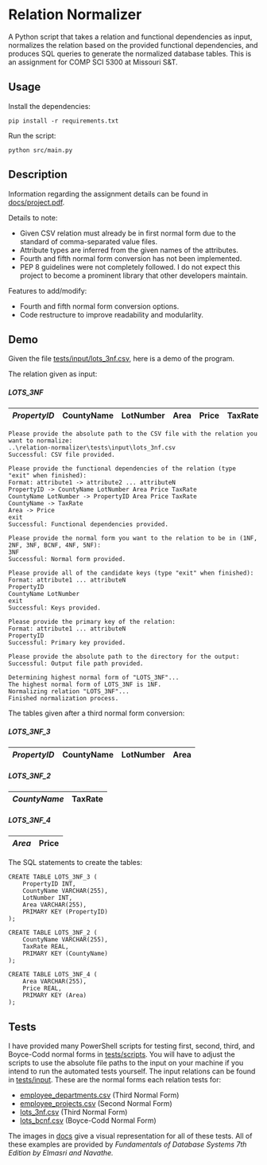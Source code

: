 # Relation Normalizer
A Python script that takes a relation and functional dependencies as input, normalizes the relation based on the provided functional dependencies, and produces SQL queries to generate the normalized database tables. This is an assignment for COMP SCI 5300 at Missouri S&amp;T.

## Usage
Install the dependencies:
```
pip install -r requirements.txt
```

Run the script:
```
python src/main.py
```

## Description
Information regarding the assignment details can be found in [docs/project.pdf](https://github.com/imjacobtw/relation-normalizer/blob/main/docs/project.pdf).

Details to note:
- Given CSV relation must already be in first normal form due to the standard of comma-separated value files.
- Attribute types are inferred from the given names of the attributes.
- Fourth and fifth normal form conversion has not been implemented.
- PEP 8 guidelines were not completely followed. I do not expect this project to become a prominent library that other developers maintain.

Features to add/modify:
- Fourth and fifth normal form conversion options.
- Code restructure to improve readability and modularlity.

## Demo
Given the file [tests/input/lots_3nf.csv](https://github.com/imjacobtw/relation-normalizer/blob/main/tests/input/lots_3nf.csv), here is a demo of the program.

The relation given as input:
##### LOTS_3NF
| *PropertyID* | CountyName | LotNumber | Area | Price | TaxRate |
|--------------|------------|-----------|------|-------|---------|

```
Please provide the absolute path to the CSV file with the relation you want to normalize:
..\relation-normalizer\tests\input\lots_3nf.csv
Successful: CSV file provided.

Please provide the functional dependencies of the relation (type "exit" when finished):
Format: attribute1 -> attribute2 ... attributeN
PropertyID -> CountyName LotNumber Area Price TaxRate
CountyName LotNumber -> PropertyID Area Price TaxRate
CountyName -> TaxRate
Area -> Price
exit
Successful: Functional dependencies provided.

Please provide the normal form you want to the relation to be in (1NF, 2NF, 3NF, BCNF, 4NF, 5NF):
3NF
Successful: Normal form provided.

Please provide all of the candidate keys (type "exit" when finished):
Format: attribute1 ... attributeN
PropertyID
CountyName LotNumber
exit
Successful: Keys provided.

Please provide the primary key of the relation:
Format: attribute1 ... attributeN
PropertyID
Successful: Primary key provided.

Please provide the absolute path to the directory for the output:
Successful: Output file path provided.

Determining highest normal form of "LOTS_3NF"...
The highest normal form of LOTS_3NF is 1NF.
Normalizing relation "LOTS_3NF"...
Finished normalization process.
```

The tables given after a third normal form conversion:
##### LOTS_3NF_3
| *PropertyID* | CountyName | LotNumber | Area |
|------------|------------|-----------|--------|

##### LOTS_3NF_2
| *CountyName* | TaxRate |
|--------------|---------|

##### LOTS_3NF_4
| *Area* | Price |
|--------|-------|

The SQL statements to create the tables:
```
CREATE TABLE LOTS_3NF_3 (
	PropertyID INT,
	CountyName VARCHAR(255),
	LotNumber INT,
	Area VARCHAR(255),
	PRIMARY KEY (PropertyID)
);

CREATE TABLE LOTS_3NF_2 (
	CountyName VARCHAR(255),
	TaxRate REAL,
	PRIMARY KEY (CountyName)
);

CREATE TABLE LOTS_3NF_4 (
	Area VARCHAR(255),
	Price REAL,
	PRIMARY KEY (Area)
);
```

## Tests
I have provided many PowerShell scripts for testing first, second, third, and Boyce-Codd normal forms in [tests/scripts](https://github.com/imjacobtw/relation-normalizer/tree/main/tests/scripts). You will have to adjust the scripts to use the absolute file paths to the input on your machine if you intend to run the automated tests yourself. The input relations can be found in [tests/input](https://github.com/imjacobtw/relation-normalizer/tree/main/tests/input). These are the normal forms each relation tests for:
- [employee_departments.csv](https://github.com/imjacobtw/relation-normalizer/blob/main/tests/input/employee_departments.csv) (Third Normal Form)
- [employee_projects.csv](https://github.com/imjacobtw/relation-normalizer/blob/main/tests/input/employee_projects.csv) (Second Normal Form)
- [lots_3nf.csv](https://github.com/imjacobtw/relation-normalizer/blob/main/tests/input/lots_3nf.csv) (Third Normal Form)
- [lots_bcnf.csv](https://github.com/imjacobtw/relation-normalizer/blob/main/tests/input/lots_bcnf.csv) (Boyce-Codd Normal Form)

The images in [docs](https://github.com/imjacobtw/relation-normalizer/tree/main/docs) give a visual representation for all of these tests. All of these examples are provided by *Fundamentals of Database Systems 7th Edition by Elmasri and Navathe.*